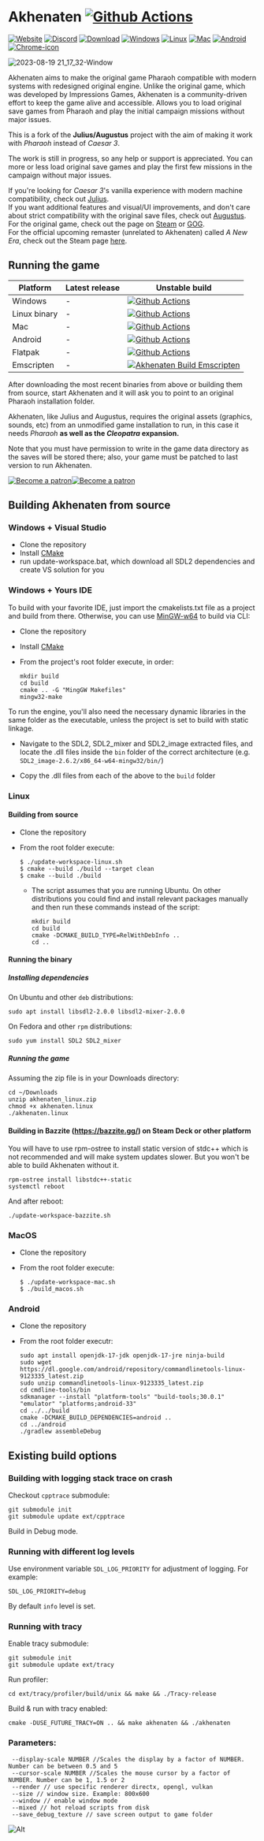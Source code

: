 # Akhenaten [![Github Actions](https://github.com/dalerank/Akhenaten/workflows/Akhenaten%20Build%20Windows/badge.svg)](https://github.com/dalerank/Akhenaten/actions)

[![Website](https://github.com/user-attachments/assets/6fd1fee4-dfa9-4fdb-9067-f3eaf611d3f3)](https://akhenatengame.squarespace.com/)
[![Discord](https://github-production-user-asset-6210df.s3.amazonaws.com/918081/263684745-bcca8b70-13c4-48d8-8e91-4b0be8a440e6.png)](https://discord.gg/HS4njmBvpb)
[![Download](https://github-production-user-asset-6210df.s3.amazonaws.com/918081/263685010-cd624917-786d-487b-89c0-298bc694f3f2.png)](https://dalerank.itch.io/Akhenaten)
[![Windows](https://github-production-user-asset-6210df.s3.amazonaws.com/918081/263685266-d429392e-a91e-4233-b496-3863e50af5f6.png)](https://nightly.link/dalerank/Akhenaten/workflows/akhenaten_windows/master/windows_build.zip)
[![Linux](https://github-production-user-asset-6210df.s3.amazonaws.com/918081/263685605-8ce46564-04e7-45a7-afa4-0ffe32335dd8.png)](https://nightly.link/dalerank/Akhenaten/workflows/akhenaten_linux/master/linux_build.zip)
[![Mac](https://github-production-user-asset-6210df.s3.amazonaws.com/918081/263685850-a5f39f18-0220-411b-bb70-9bdbc9d48311.png)](https://nightly.link/dalerank/Akhenaten/workflows/akhenaten_mac/master/macos_build.zip)
[![Android](https://github-production-user-asset-6210df.s3.amazonaws.com/918081/268461479-834ae5f0-f57d-4105-b499-869982383a87.png)](https://nightly.link/dalerank/Akhenaten/workflows/akhenaten_android/master/apk.zip)
[![Chrome-icon](https://github.com/user-attachments/assets/45074e6d-4f35-4773-9ae9-37935040425a)](https://dalerank.github.io/)

![2023-08-19 21_17_32-Window](https://github.com/dalerank/Akhenaten/assets/918081/dd616847-9f79-4a01-84fb-800f1cfa2c99)

Akhenaten aims to make the original game Pharaoh compatible with modern systems with redesigned original engine.
Unlike the original game, which was developed by Impressions Games, Akhenaten is a community-driven effort to keep the game alive and accessible.
Allows you to load original save games from Pharaoh and play the initial campaign missions without major issues.

This is a fork of the **Julius/Augustus** project with the aim of making it work with _Pharaoh_ instead of _Caesar 3_.

The work is still in progress, so any help or support is appreciated. You can more or less load
original save games and play the first few missions in the campaign without major issues.

If you're looking for _Caesar 3_'s vanilla experience with modern machine compatibility, check out [Julius](https://github.com/bvschaik/julius).<br>
If you want additional features and visual/UI improvements, and don't care about strict
compatibility with the original save files, check out [Augustus](https://github.com/Keriew/augustus).<br>
For the original game, check out the page on [Steam](https://store.steampowered.com/app/564530/Pharaoh__Cleopatra/)
or [GOG](https://www.gog.com/en/game/pharaoh_cleopatra).<br>
For the official upcoming remaster (unrelated to Akhenaten) called _A New Era_, check out the Steam page [here](https://store.steampowered.com/app/1351080/Pharaoh_A_New_Era/).

## Running the game

| Platform       | Latest release | Unstable build |
| -------------- | -------------- | -------------- |
| Windows        | -              | [![Github Actions](https://github.com/dalerank/akhenaten/workflows/Akhenaten%20Build%20Windows/badge.svg)](https://nightly.link/dalerank/Akhenaten/workflows/akhenaten_windows/master/windows_build.zip)  |
| Linux binary | -                | [![Github Actions](https://github.com/dalerank/akhenaten/workflows/Akhenaten%20Build%20Linux/badge.svg)](https://nightly.link/dalerank/Akhenaten/workflows/akhenaten_linux/master/linux_build.zip)        |
| Mac            | -              | [![Github Actions](https://github.com/dalerank/akhenaten/workflows/Akhenaten%20Build%20Mac/badge.svg)](https://nightly.link/dalerank/Akhenaten/workflows/akhenaten_mac/master/macos_build.zip)            |
| Android        | -              | [![Github Actions](https://github.com/dalerank/akhenaten/workflows/Akhenaten%20Build%20Android/badge.svg)](https://nightly.link/dalerank/Akhenaten/workflows/akhenaten_android/master/apk.zip) |
| Flatpak        | -              | [![Github Actions](https://github.com/dalerank/akhenaten/workflows/Akhenaten%20Build%20Linux%20%28Flatpak%29/badge.svg)](https://nightly.link/dalerank/Akhenaten/workflows/akhenaten_flatpak/master/akhenaten.flatpak.zip) |
| Emscripten     | -              | [![Akhenaten Build Emscripten](https://github.com/dalerank/Akhenaten/actions/workflows/akhenaten_emscripten.yml/badge.svg)](https://github.com/dalerank/Akhenaten/actions/workflows/akhenaten_emscripten.yml) |



After downloading the most recent binaries from above or building them from source,
start Akhenaten and it will ask you to point to an original Pharaoh installation folder.

Akhenaten, like Julius and Augustus, requires the original assets (graphics, sounds, etc)
from an unmodified game installation to run, in this case it needs _Pharaoh_ **as well as the _Cleopatra_ expansion.**

Note that you must have permission to write in the game data directory as the saves will be
stored there; also, your game must be patched to last version to run Akhenaten.

[![Become a patron](https://github.com/user-attachments/assets/f8f97765-7dad-428b-a722-a26a2d3d39fb)](https://patreon.com/imspinner)[![Become a patron](https://github.com/user-attachments/assets/ed3eed16-0419-49ba-8a8c-53c1413c125b)](https://github.com/sponsors/dalerank)


## Building Akhenaten from source

### Windows + Visual Studio

- Clone the repository
- Install [CMake](https://cmake.org/download/#latest)
- run update-workspace.bat, which download all SDL2 dependencies and create VS solution for you

### Windows + Yours IDE

To build with your favorite IDE, just import the cmakelists.txt file as a project and build from there. Otherwise, you can use [MinGW-w64](https://www.mingw-w64.org/downloads/) to build via CLI:

- Clone the repository
- Install [CMake](https://cmake.org/download/#latest)
- From the project's root folder execute, in order:

  ```
  mkdir build
  cd build
  cmake .. -G "MingGW Makefiles"
  mingw32-make
  ```

To run the engine, you'll also need the necessary dynamic libraries in the same folder as the executable, unless the project is set to build with static linkage.

- Navigate to the SDL2, SDL2_mixer and SDL2_image extracted files, and locate the .dll files inside the `bin` folder of the correct architecture (e.g. `SDL2_image-2.6.2/x86_64-w64-mingw32/bin/`)

- Copy the .dll files from each of the above to the `build` folder

### Linux

#### Building from source

- Clone the repository

- From the root folder execute:

  ```
  $ ./update-workspace-linux.sh
  $ cmake --build ./build --target clean
  $ cmake --build ./build
  ```

  * The script assumes that you are running Ubuntu. On other distributions you could find and install relevant packages manually and then run these commands instead of the script:
    ```
    mkdir build
    cd build
    cmake -DCMAKE_BUILD_TYPE=RelWithDebInfo ..
    cd ..
    ```

#### Running the binary

##### Installing dependencies

On Ubuntu and other `deb` distributions:

`sudo apt install libsdl2-2.0.0 libsdl2-mixer-2.0.0`

On Fedora and other `rpm` distributions:

`sudo yum install SDL2 SDL2_mixer`

##### Running the game

Assuming the zip file is in your Downloads directory:
```shell
cd ~/Downloads
unzip akhenaten_linux.zip
chmod +x akhenaten.linux
./akhenaten.linux
```

#### Building in Bazzite (https://bazzite.gg/) on Steam Deck or other platform
You will have to use rpm-ostree to install static version of stdc++ which is not recommended
and will make system updates slower.
But you won't be able to build Akhenaten without it. 
```shell
rpm-ostree install libstdc++-static
systemctl reboot
```
And after reboot:
```shell
./update-workspace-bazzite.sh
```

### MacOS

- Clone the repository

- From the root folder execute:

  ```
  $ ./update-workspace-mac.sh
  $ ./build_macos.sh
  ```

### Android

- Clone the repository

- From the root folder executr:

  ```
  sudo apt install openjdk-17-jdk openjdk-17-jre ninja-build
  sudo wget https://dl.google.com/android/repository/commandlinetools-linux-9123335_latest.zip
  sudo unzip commandlinetools-linux-9123335_latest.zip
  cd cmdline-tools/bin
  sdkmanager --install "platform-tools" "build-tools;30.0.1" "emulator" "platforms;android-33"
  cd ../../build
  cmake -DCMAKE_BUILD_DEPENDENCIES=android ..
  cd ../android
  ./gradlew assembleDebug
  ```

## Existing build options

### Building with logging stack trace on crash

Checkout `cpptrace` submodule:

```shell
git submodule init
git submodule update ext/cpptrace
```

Build in Debug mode.

### Running with different log levels

Use environment variable `SDL_LOG_PRIORITY` for adjustment of logging. For example:

```shell
SDL_LOG_PRIORITY=debug
```

By default `info` level is set.

### Running with tracy

Enable tracy submodule:

```shell
git submodule init
git submodule update ext/tracy
```

Run profiler:

```shell
cd ext/tracy/profiler/build/unix && make && ./Tracy-release
```

Build & run with tracy enabled:

```shell
cmake -DUSE_FUTURE_TRACY=ON .. && make akhenaten && ./akhenaten
```

### Parameters:

```
 --display-scale NUMBER //Scales the display by a factor of NUMBER. Number can be between 0.5 and 5
 --cursor-scale NUMBER //Scales the mouse cursor by a factor of NUMBER. Number can be 1, 1.5 or 2
 --render // use specific renderer directx, opengl, vulkan
 --size // window size. Example: 800x600
 --window // enable window mode
 --mixed // hot reload scripts from disk
 --save_debug_texture // save screen output to game folder
```

![Alt](https://repobeats.axiom.co/api/embed/99a27c096522f0ed847ec37c6495d79552aeb13e.svg "Repobeats analytics image")


